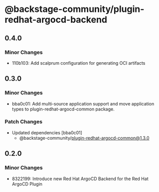 # @backstage-community/plugin-redhat-argocd-backend

## 0.4.0

### Minor Changes

- 110b103: Add scalprum configuration for generating OCI artifacts

## 0.3.0

### Minor Changes

- bba0c01: Add multi-source application support and move application types to plugin-redhat-argocd-common package.

### Patch Changes

- Updated dependencies [bba0c01]
  - @backstage-community/plugin-redhat-argocd-common@1.3.0

## 0.2.0

### Minor Changes

- 8322199: Introduce new Red Hat ArgoCD Backend for the Red Hat ArgoCD Plugin

